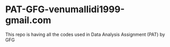 # PAT-GFG-venumallidi1999-gmail.com
This repo is having all the codes used in Data Analysis Assignment (PAT) by GFG
